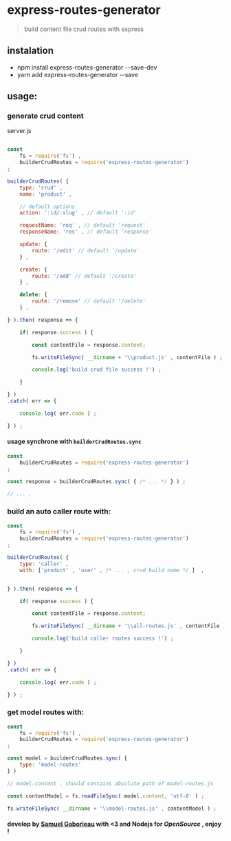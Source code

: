 # express-routes-generator

> build content file crud routes with express

## instalation

- npm install express-routes-generator --save-dev
- yarn add express-routes-generator --save

## usage:


### generate crud content

server.js
```javascript

const
    fs = require('fs') ,
    builderCrudRoutes = require('express-routes-generator')
;

builderCrudRoutes( {
    type: 'crud' ,
    name: 'product' ,

    // default options
    action: ':id/:slug' , // default ':id'

    requestName: 'req' , // default 'request'
    responseName: 'res' , // default 'response'

    update: {
        route: '/edit' // default '/update'
    } ,

    create: {
        route: '/add' // default '/create'
    } ,

    delete: {
        route: '/remove' // default '/delete'
    } ,

} ).then( response => {

    if( response.success ) {

        const contentFile = response.content;

        fs.writeFileSync( __dirname + '\\product.js' , contentFile ) ;

        console.log('build crud file success !') ;

    }

} )
.catch( err => {

    console.log( err.code ) ;

} ) ;
```

#### usage synchrone with `builderCrudRoutes.sync`

```javascript
const
    builderCrudRoutes = require('express-routes-generator')
;

const response = builderCrudRoutes.sync( { /* ... */ } ) ;

// ... ,
```

### build an auto caller route with:

```javascript
const
    fs = require('fs') ,
    builderCrudRoutes = require('express-routes-generator')
;

builderCrudRoutes( {
    type: 'caller' ,
    with: ['product' , 'user' , /* ... , crud build name */ ]  ,


} ).then( response => {

    if( response.success ) {

        const contentFile = response.content;

        fs.writeFileSync( __dirname + '\\all-routes.js' , contentFile ) ;

        console.log('build caller routes success !') ;

    }

} )
.catch( err => {

    console.log( err.code ) ;

} ) ;
```

### get model routes with:

```javascript
const
    fs = require('fs') ,
    builderCrudRoutes = require('express-routes-generator')
;

const model = builderCrudRoutes.sync( {
    type: 'model-routes'
} )

// model.content , should contains absolute path of model-routes.js

const contentModel = fs.readFileSync( model.content, 'utf-8' ) ;

fs.writeFileSync( __dirname + '\\model-routes.js' , contentModel ) ;

```

#### develop by [Samuel Gaborieau](https://orivoir.github.io/profil-reactjs) with <3 and Nodejs for *OpenSource* , enjoy !
